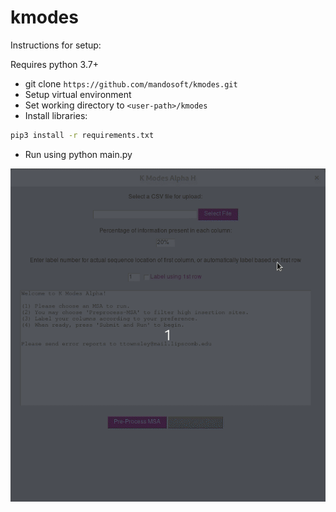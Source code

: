 # kmodes
Instructions for setup:

Requires python 3.7+
- git clone ```https://github.com/mandosoft/kmodes.git```  
- Setup virtual environment
- Set working directory to ```<user-path>/kmodes```
- Install libraries:
```bash
pip3 install -r requirements.txt
```
- Run using python main.py

![MSA Data Cleansing Demo](demo/demo.gif)

